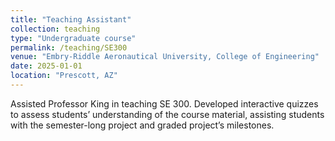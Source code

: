 ```yaml
---
title: "Teaching Assistant"
collection: teaching
type: "Undergraduate course"
permalink: /teaching/SE300
venue: "Embry-Riddle Aeronautical University, College of Engineering"
date: 2025-01-01
location: "Prescott, AZ"
---
```


Assisted Professor King in teaching SE 300. Developed interactive quizzes to assess students’ understanding of the course material, assisting students with the semester-long project and graded project’s milestones.
